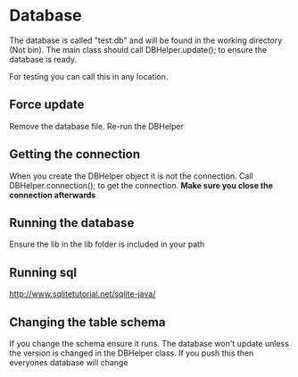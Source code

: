 # Database

The database is called "test.db" and will be found in the working directory (Not bin). The main class should call DBHelper.update(); to ensure the database is ready. 

For testing you can call this in any location.

## Force update

Remove the database file. Re-run the DBHelper

## Getting the connection

When you create the DBHelper object it is not the connection. Call DBHelper.connection(); to get the connection. **Make sure you close the connection afterwards**

## Running the database

Ensure the lib in the lib folder is included in your path

## Running sql

http://www.sqlitetutorial.net/sqlite-java/

## Changing the table schema 

If you change the schema ensure it runs. The database won't update unless the version is changed in the DBHelper class. If you push this then everyones database will change
